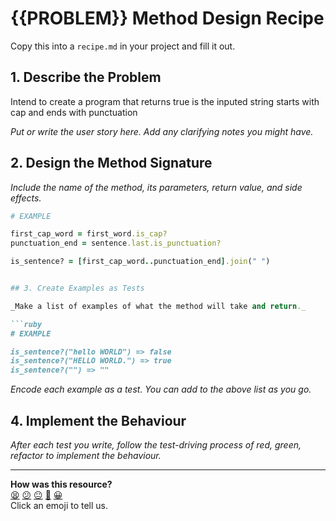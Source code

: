 # {{PROBLEM}} Method Design Recipe

Copy this into a `recipe.md` in your project and fill it out.

## 1. Describe the Problem

Intend to create a program that returns true is the inputed string starts with cap and ends with punctuation

_Put or write the user story here. Add any clarifying notes you might have._

## 2. Design the Method Signature

_Include the name of the method, its parameters, return value, and side effects._

````ruby
# EXAMPLE

first_cap_word = first_word.is_cap?
punctuation_end = sentence.last.is_punctuation?

is_sentence? = [first_cap_word..punctuation_end].join(" ")


## 3. Create Examples as Tests

_Make a list of examples of what the method will take and return._

```ruby
# EXAMPLE

is_sentence?("hello WORLD") => false
is_sentence?("HELLO WORLD.") => true
is_sentence?("") => ""
````

_Encode each example as a test. You can add to the above list as you go._

## 4. Implement the Behaviour

_After each test you write, follow the test-driving process of red, green, refactor to implement the behaviour._

<!-- BEGIN GENERATED SECTION DO NOT EDIT -->

---

**How was this resource?**  
[😫](https://airtable.com/shrUJ3t7KLMqVRFKR?prefill_Repository=makersacademy%2Fgolden-square&prefill_File=resources%2Fsingle_method_recipe_template.md&prefill_Sentiment=😫) [😕](https://airtable.com/shrUJ3t7KLMqVRFKR?prefill_Repository=makersacademy%2Fgolden-square&prefill_File=resources%2Fsingle_method_recipe_template.md&prefill_Sentiment=😕) [😐](https://airtable.com/shrUJ3t7KLMqVRFKR?prefill_Repository=makersacademy%2Fgolden-square&prefill_File=resources%2Fsingle_method_recipe_template.md&prefill_Sentiment=😐) [🙂](https://airtable.com/shrUJ3t7KLMqVRFKR?prefill_Repository=makersacademy%2Fgolden-square&prefill_File=resources%2Fsingle_method_recipe_template.md&prefill_Sentiment=🙂) [😀](https://airtable.com/shrUJ3t7KLMqVRFKR?prefill_Repository=makersacademy%2Fgolden-square&prefill_File=resources%2Fsingle_method_recipe_template.md&prefill_Sentiment=😀)  
Click an emoji to tell us.

<!-- END GENERATED SECTION DO NOT EDIT -->
